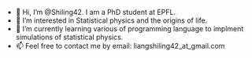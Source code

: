 - 👋 Hi, I’m @Shiling42. I am a PhD student at EPFL.
- 👀 I’m interested in Statistical physics and the origins of life.
- 🌱 I’m currently learning various of programming language to implment simulations of statistical physics.
- 📫 Feel free to contact me by email: liangshiling42_at_gmail.com

